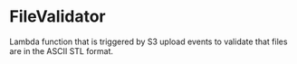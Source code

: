 # FileValidator
Lambda function that is triggered by S3 upload events to validate that files are in the ASCII STL format.
